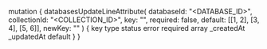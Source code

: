 mutation {
    databasesUpdateLineAttribute(
        databaseId: "<DATABASE_ID>",
        collectionId: "<COLLECTION_ID>",
        key: "",
        required: false,
        default: [[1, 2], [3, 4], [5, 6]],
        newKey: ""
    ) {
        key
        type
        status
        error
        required
        array
        _createdAt
        _updatedAt
        default
    }
}
